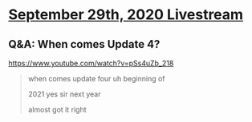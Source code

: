 # [September 29th, 2020 Livestream](../2020-09-29.md)
## Q&A: When comes Update 4?
https://www.youtube.com/watch?v=pSs4uZb_218
> when comes update four uh beginning of
>
> 2021 yes sir next year
>
> almost got it right
>
